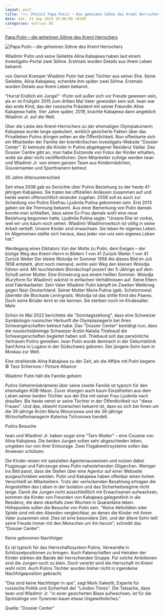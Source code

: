 ```yaml
---
layout: post
title: "🔥🔥 [Putin] Papa Putin – die geheimen Söhne des Kreml Herrschers"
date: Sat, 21 Sep 2024 18:00:00 +0200
categories: entries DE
---
```

[Papa Putin – die geheimen Söhne des Kreml Herrschers](https://www.stern.de/politik/ausland/papa-putin---die-geheimen-soehne-des-kreml-herrschers-35082798.html)

![Papa Putin – die geheimen Söhne des Kreml Herrschers](https://image.stern.de/35082912/t/lR/v1/w1440/r1.7778/-/putin-happy.jpg)

Wladimir Putin und seine Geliebte Alina Kabajewa haben laut einem Investigativ-Portal zwei Söhne. Erstmals wurden Details aus ihrem Leben bekannt.

von Gernot Kramper Wladimir Putin hat zwei Töchter aus seiner Ehe. Seine Geliebte, Alina Kabajewa, schenkte ihm später zwei Söhne. Erstmals wurden Details aus ihrem Leben bekannt.

"Hurra! Endlich ein Junge!" –Putin soll außer sich vor Freude gewesen sein, als er im Frühjahr 2015 zum dritten Mal Vater geworden sein soll. Iwan war das erste Kind, das der russische Präsident mit seiner Freundin Alina Kabajewa hatte. Vier Jahre später, 2019, brachte Kabajewa dann angeblich Wladimir Jr. auf die Welt.

Über die Liebe des Kreml-Herrschers zu der ehemaligen Olympiaturnerin Kabajewa wurde lange spekuliert, wirklich gesicherte Fakten über das Privatleben Putins dringen selten an die Öffentlichkeit. Nun offenbarte sich ein Mitarbeiter der Familie der kremlkritischen Investigativ-Website "Dossier Center". Er betreute die Kinder in Putins abgelegener Residenz Valdai. Das Dossier Centre gibt an, man habe Dutzende von Fotos der Kinder erhalten, wolle sie aber nicht veröffentlichen. Dem Mitarbeiter zufolge werden Iwan und Wladimir Jr. von einem ganzen Team aus Kindermädchen, Gouvernanten und Sporttrainern betreut.

30 Jahre Altersunterschied

Seit etwa 2008 gab es Gerüchte über Putins Beziehung zu der heute 41-jährigen Kabajewa. Sie traten bei offiziellen Anlässen zusammen auf und beide waren offensichtlich einander zugetan. 2008 soll es auch zur Scheidung von Putins Ehefrau Ljudmila Putina gekommen sein. Erst 2013 gaben sie die Trennung bekannt. Aus einer Bemerkung von Putin damals konnte man schließen, dass seine Ex-Frau damals wohl eine neue Beziehung begonnen hatte. Ljudmila Putina sagte: "Unsere Ehe ist vorbei, weil wir uns kaum noch sehen. Wladimir Wladimirowitsch ist völlig in seine Arbeit vertieft. Unsere Kinder sind erwachsen. Sie leben ihr eigenes Leben. Im Allgemeinen stellte sich heraus, dass jeder von uns sein eigenes Leben hat."

Werdegang eines Diktators Von der Motte zu Putin, dem Ewigen – der blutige Weg des Kreml-Herrn in Bildern 1 von 41 Zurück Weiter 1 von 41 Zurück Weiter Der kleine Wolodja im Sommer 1958 Als dieses Bild im Juli 1958 entsteht, ahnt noch niemand, wohin sein Weg den kleinen Wolodja führen wird. Mit leuchtendem Blondschopf posiert der 5-Jährige auf dem Schoß seiner Mutter. Eine Erinnerung aus einem heißen Sommer. Wolodja (Kurzform für Wladimir) wächst in einfachen Verhältnissen auf. Seine Eltern sind Fabrikarbeiter. Sein Vater Wladimir Putin kämpft im Zweiten Weltkrieg gegen Nazi-Deutschland. Seiner Mutter Maria Putina (geb. Schelomowa) überlebt die Blockade Leningrads. Wolodja ist das dritte Kind des Paares. Doch seine Brüder lernt er nie kennen. Sie sterben noch im Kindesalter. Mehr

Schon im Mai 2022 berichtete die "Sonntagszeitung", dass eine Schweizer Gynäkologin russischer Herkunft die Olympiasiegerin bei ihren Schwangerschaften betreut habe. Das "Dossier Center" bestätigt nun, dass die russischstämmige Schweizer Ärztin Natalia Thiebaud die Schwangerschaften begleitet haben soll. Thiebaud soll das persönliche Vertrauen Putins genießen. Iwan Putin wurde demnach in der Geburtsklinik Sant'Anna in Lugano in der Südschweiz geboren. Der jüngere Sohn kam in Moskau zur Welt.

Eine strahlende Alina Kabajewa zu der Zeit, als die Affäre mit Putin begann © Tass Schernow / Picture Alliance

Wladimir Putin hält die Familie geheim

Putins Geheimniskrämerei über seine zweite Familie ist typisch für den ehemaligen KGB-Mann. Zuvor drangen auch kaum Einzelheiten aus dem Leben seiner beiden Töchter aus der Ehe mit seiner Frau Ljudmila nach draußen. Bis heute nennt er seine Töchter in der Öffentlichkeit nur "diese Frauen". Und das, obwohl inzwischen bekannt ist, dass es sich bei ihnen um die 39-jährige Ärztin Maria Woronzowa und die 38-jährige Wirtschaftsmanagerin Katerina Tichonowa handelt.

Putins Besuche

Iwan und Wladimir Jr. haben sogar eine "Tarn-Mutter" – eine Cousine von Alina Kabajewa. Die beiden Jungen sollen sehr abgeschieden leben, umgeben nur von ihrer Entourage. Zwei Flugabwehrsysteme sollen das Anwesen schützen.

Die Kinder reisen mit speziellen Agentenausweisen und nutzen dabei Flugzeuge und Fahrzeuge eines Putin nahestehenden Oligarchen. Weniger ins Bild passt, dass die Stellen über eine Agentur auf einer Webseite ausgeschrieben werden. Putin und Kabajewa haben offenbar einen hohen Verschleiß an Mitarbeitern. Trotz der verlockenden Bezahlung ertragen die Angestellten das Leben in der Isolation und das Sicherheitsregime nicht lange. Damit die Jungen nicht ausschließlich mit Erwachsenen aufwachsen, kommen die Kinder von Freunden von Kabajewa gelegentlich in die Residenz, die dann ebenfalls zwei Wochen in Quarantäne leben. Höhepunkte sollen die Besuche von Putin sein. "Keine Aktivitäten oder Spiele sind mit den Abenden vergleichbar, an denen die Kinder mit ihrem Vater zusammen sind. Dies ist eine besondere Zeit, und der ältere Sohn teilt seine Freude immer mit den Menschen um ihn herum", schreibt das "Dossier Center".

Keine geborenen Nachfolger

Es ist typisch für das Herrschaftssystem Putins, Verwandte in Schlüsselpositionen zu bringen. Auch Patenschaften und Heiraten der Kinder stärken die Bande der herrschenden Gruppe. Für solche Ambitionen sind die Jungen noch zu klein. Doch vererbt wird die Herrschaft im Kreml wohl nicht. Auch Putins Töchter wurden bisher nicht in irgendeine Nachfolgeposition gebracht.

"Das sind keine Nachfolger in spe", sagt Mark Galeotti, Experte für russische Politik und Sicherheit der "London Times". Die Tatsache, dass Iwan und Wladimir Jr. "in einer gesicherten Blase aufwachsen, ist für die Sprösslinge von Tyrannen kaum etwas Ungewöhnliches."

Quelle: "Dossier Center"

